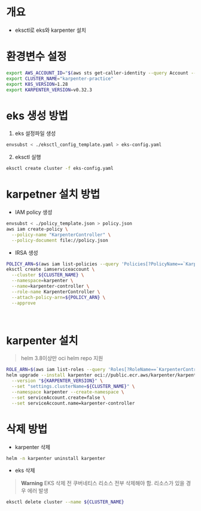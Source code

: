 # 개요
* eksctl로 eks와 karpenter 설치

# 환경변수 설정

```bash
export AWS_ACCOUNT_ID="$(aws sts get-caller-identity --query Account --output text)"
export CLUSTER_NAME="karpenter-practice"
export K8S_VERSION=1.28
export KARPENTER_VERSION=v0.32.3
```

# eks 생성 방법
1. eks 설정파일 생성

```bash
envsubst < ./eksctl_config_template.yaml > eks-config.yaml
```

2. eksctl 실행

```bash
eksctl create cluster -f eks-config.yaml
```

# karpetner 설치 방법
* IAM policy 생성

```bash
envsubst < ./policy_template.json > policy.json
aws iam create-policy \
  --policy-name "KarpenterController" \
  --policy-document file://policy.json
```

* IRSA 생성

```bash
POLICY_ARN=$(aws iam list-policies --query 'Policies[?PolicyName==`KarpenterController`].Arn' --output text)
eksctl create iamserviceaccount \
  --cluster ${CLUSTER_NAME} \
  --namespace=karpenter \
  --name=karpenter-controller \
  --role-name KarpenterController \
  --attach-policy-arn=${POLICY_ARN} \
  --approve
```

<br>

# karpenter 설치
> helm 3.8이상만 oci helm repo 지원

```bash
ROLE_ARN=$(aws iam list-roles --query 'Roles[?RoleName==`KarpenterController`].Arn' --output text)
helm upgrade --install karpenter oci://public.ecr.aws/karpenter/karpenter \
  --version "${KARPENTER_VERSION}" \
  --set "settings.clusterName=${CLUSTER_NAME}" \
  --namespace karpenter --create-namespace \
  --set serviceAccount.create=false \
  --set serviceAccount.name=karpenter-controller
```

# 삭제 방법
* karpenter 삭제

```bash
helm -n karpenter uninstall karpenter
```

* eks 삭제

> **Warning**
> EKS 삭제 전 쿠버네티스 리소스 전부 삭제해야 함. 리소스가 있을 경우 에러 발생

```bash
eksctl delete cluster --name ${CLUSTER_NAME}
```
